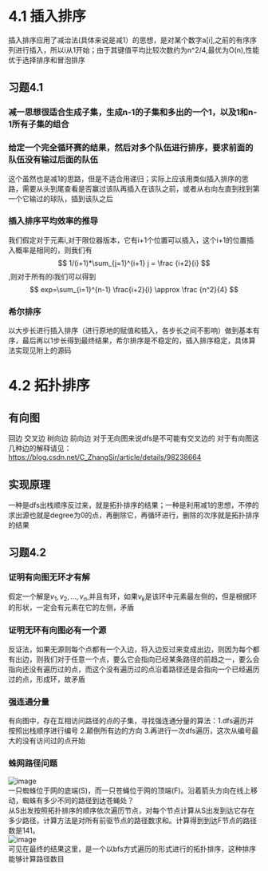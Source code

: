 # 4.1 插入排序
插入排序应用了减治法(具体来说是减1）的思想，是对某个数字a[i],之前的有序序列进行插入，所以i从1开始；由于其键值平均比较次数约为n^2/4,最优为O(n),性能优于选择排序和冒泡排序
## 习题4.1
### 减一思想很适合生成子集，生成n-1的子集和多出的一个1，以及1和n-1所有子集的组合
### 给定一个完全循环赛的结果，然后对多个队伍进行排序，要求前面的队伍没有输过后面的队伍
这个虽然也是减1的思路，但是不适合用递归；实际上应该用类似插入排序的思路，需要从头到尾查看是否赢过该队再插入在该队之前，或者从右向左直到找到第一个它输过的球队，插到该队之后
### 插入排序平均效率的推导
我们假定对于元素i,对于限位器版本，它有i+1个位置可以插入，这个i+1的位置插入概率是相同的，则我们有$$ 1/(i+1)*\sum_{j=1}^{i+1} j = \frac {i+2}{i} $$,则对于所有的i我们可以得到
$$ exp=\sum_{i=1}^{n-1} \frac{i+2}{i} \approx \frac {n^2}{4} $$ 
### 希尔排序
以大步长进行插入排序（进行原地的赋值和插入，各步长之间不影响）做到基本有序，最后再以1步长得到最终结果，希尔排序是不稳定的，插入排序稳定，具体算法实现见附上的源码
# 4.2 拓扑排序
## 有向图
回边 交叉边 树向边 前向边 对于无向图来说dfs是不可能有交叉边的 对于有向图这几种边的解释请见：https://blog.csdn.net/C_ZhangSir/article/details/98238664
## 实现原理
一种是dfs出栈顺序反过来，就是拓扑排序的结果；一种是利用减1的思想，不停的求出源也就是degree为0的点，再删除它，再循环进行，删除的次序就是拓扑排序的结果
## 习题4.2
### 证明有向图无环才有解
假定一个解是$v_1,v_2,...,v_n$,并且有环，如果$v_k$是该环中元素最左侧的，但是根据环的形状，一定会有元素在它的左侧，矛盾
### 证明无环有向图必有一个源
反证法，如果无源则每个点都有一个入边，将入边反过来变成出边，则因为每个都有出边，则我们对于任意一个点，要么它会指向已经某条路径的前趋之一，要么会指向还没有遍历过的点，而这个没有遍历过的点沿着路径还是会指向一个已经遍历过的点，形成环，故矛盾
### 强连通分量
有向图中，存在互相访问路径的点的子集，寻找强连通分量的算法：1.dfs遍历并按照出栈顺序进行编号  2.颠倒所有边的方向  3.再进行一次dfs遍历，这次从编号最大的没有访问过的点开始
### 蛛网路径问题
![image](https://user-images.githubusercontent.com/46526327/136352803-bedf76ff-1b69-4694-8191-a4972c81518e.png)  
一只蜘蛛位于网的底端(S)，而一只苍蝇位于网的顶端(F)。沿着箭头方向在线上移动，蜘蛛有多少不同的路径到达苍蝇处？  
从S出发按照拓扑排序的顺序依次遍历节点，对每个节点计算从S出发到达它存在多少路径，计算方法是对所有前驱节点的路径数求和。计算得到到达F节点的路径数是141。  
![image](https://user-images.githubusercontent.com/46526327/136354993-3cb9f0af-57ed-4716-9e2e-a4346a0e1f10.png)  
可见在最终的结果这里，是一个以bfs方式遍历的形式进行的拓扑排序，这种排序能够计算路径数目
